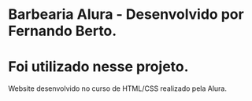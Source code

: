 # Barbearia Alura - Desenvolvido por Fernando Berto.
# Foi utilizado nesse projeto.

Website desenvolvido no curso de HTML/CSS realizado pela Alura.
